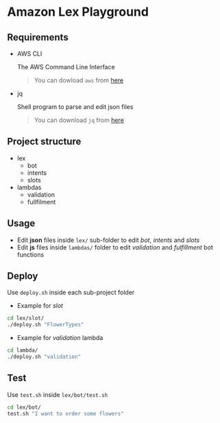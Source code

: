 # Amazon Lex Playground


## Requirements

* AWS CLI

  The AWS Command Line Interface

  > You can dowload `aws` from [here](https://docs.aws.amazon.com/cli/latest/userguide/install-cliv2.html)

* jq

  Shell program to parse and edit json files

  > You can download `jq` from [here](https://stedolan.github.io/jq/)

## Project structure

* lex
  * bot
  * intents
  * slots
* lambdas
  * validation
  * fullfilment


## Usage

* Edit **json** files inside `lex/` sub-folder to edit *bot*, *intents* and *slots*
* Edit **js** files inside `lambdas/` folder to edit *validation* and *fulfillment* bot functions

## Deploy

Use `deploy.sh` inside each sub-project folder

* Example for *slot*

```bash
cd lex/slot/
./deploy.sh "FlowerTypes"
```

* Example for *validation* lambda

```bash
cd lambda/
./deploy.sh "validation"
```

## Test

Use `test.sh` inside `lex/bot/test.sh`

```bash
cd lex/bot/
test.sh "I want to order some flowers"
```